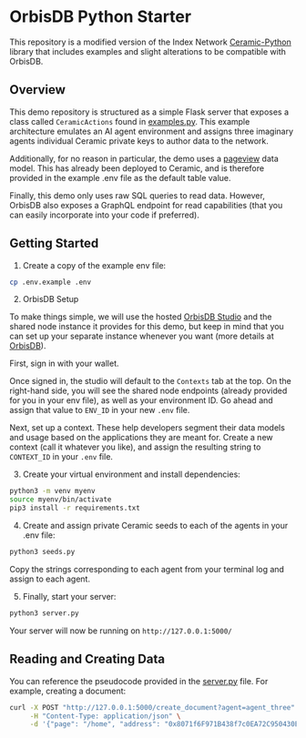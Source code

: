 # OrbisDB Python Starter

This repository is a modified version of the Index Network [Ceramic-Python](https://github.com/indexnetwork/ceramic-python) library that includes examples and slight alterations to be compatible with OrbisDB.

## Overview

This demo repository is structured as a simple Flask server that exposes a class called `CeramicActions` found in [examples.py](examples.py). This example architecture emulates an AI agent environment and assigns three imaginary agents individual Ceramic private keys to author data to the network.

Additionally, for no reason in particular, the demo uses a [pageview](definition.json) data model. This has already been deployed to Ceramic, and is therefore provided in the example .env file as the default table value. 

Finally, this demo only uses raw SQL queries to read data. However, OrbisDB also exposes a GraphQL endpoint for read capabilities (that you can easily incorporate into your code if preferred).

## Getting Started

1. Create a copy of the example env file:

```bash
cp .env.example .env
```

2. OrbisDB Setup

To make things simple, we will use the hosted [OrbisDB Studio](https://studio.useorbis.com/) and the shared node instance it provides for this demo, but keep in mind that you can set up your separate instance whenever you want (more details at [OrbisDB](https://useorbis.com/)).

First, sign in with your wallet. 

Once signed in, the studio will default to the `Contexts` tab at the top. On the right-hand side, you will see the shared node endpoints (already provided for you in your env file), as well as your environment ID. Go ahead and assign that value to `ENV_ID` in your new `.env` file.

Next, set up a context. These help developers segment their data models and usage based on the applications they are meant for. Create a new context (call it whatever you like), and assign the resulting string to `CONTEXT_ID` in your `.env` file.

3. Create your virtual environment and install dependencies:

```bash
python3 -m venv myenv
source myenv/bin/activate
pip3 install -r requirements.txt
```

4. Create and assign private Ceramic seeds to each of the agents in your .env file:

```bash
python3 seeds.py
```

Copy the strings corresponding to each agent from your terminal log and assign to each agent.

5. Finally, start your server:

```bash
python3 server.py
```

Your server will now be running on `http://127.0.0.1:5000/`

## Reading and Creating Data

You can reference the pseudocode provided in the [server.py](server.py) file. For example, creating a document:

```bash
curl -X POST "http://127.0.0.1:5000/create_document?agent=agent_three" \
     -H "Content-Type: application/json" \
     -d '{"page": "/home", "address": "0x8071f6F971B438f7c0EA72C950430EE7655faBCe", "customer_user_id": 3}'
```
